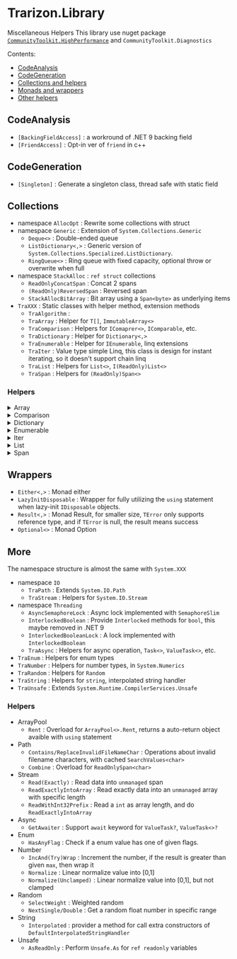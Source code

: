 ﻿# Trarizon.Library

Miscellaneous Helpers
This library use nuget package [`CommunityToolkit.HighPerformance`](https://github.com/communitytoolkit/dotnet) and `CommunityToolkit.Diagnostics` 

Contents:

- [CodeAnalysis](#CodeAnalysis)
- [CodeGeneration](#CodeGeneration)
- [Collections and helpers](#Collections)
- [Monads and wrappers](#Wrappers)
- [Other helpers](#More)

## CodeAnalysis

- `[BackingFieldAccess]` : a workround of .NET 9 backing field
- `[FriendAccess]` : Opt-in ver of `friend` in c++

## CodeGeneration

- `[Singleton]` : Generate a singleton class, thread safe with static field

## Collections

- namespace `AllocOpt` : Rewrite some collections with struct
- namespace `Generic` : Extension of `System.Collections.Generic`
    - `Deque<>` : Double-ended queue
    - `ListDictionary<,>` : Generic version of `System.Collections.Specialized.ListDictionary`.
    - `RingQueue<>` : Ring queue with fixed capacity, optional throw or overwrite when full
- namespace `StackAlloc` : `ref struct` collections
    - `ReadOnlyConcatSpan` : Concat 2 spans
    - `(ReadOnly)ReversedSpan` : Reversed span
    - `StackAllocBitArray` : Bit array using a `Span<byte>` as underlying items
- `TraXXX` : Static classes with helper method, extension methods
    - `TraAlgorithm` : 
    - `TraArray` : Helper for `T[]`, `ImmutableArray<>`
    - `TraComparison` : Helpers for `IComaprer<>`, `IComparable`, etc.
    - `TraDictionary` : Helper for `Dictionary<,>`
    - `TraEnumerable` : Helper for `IEnumerable`, linq extensions
    - `TraIter` : Value type simple Linq, this class is design for instant iterating, so it doesn't support chain linq
    - `TraList` : Helpers for `List<>`, `I(ReadOnly)List<>`
    - `TraSpan` : Helpers for `(ReadOnly)Span<>`

### Helpers

<details>
<summary>Array</summary>

- `MoveTo` : Move item on `fromIndex` to `toIndex`
- `EmptyIfDefault` for `ImmutableArray<>` : Return empty array if source is `null` 
- `TryAt` for `ImmutableArray<>`

</details>

<details>
<summary>Comparison</summary>

- `Reverse` : Reverse a `IComparer<>`

</details>

<details>
<summary>Dictionary</summary>

- `GetOrAdd`

</details>

<details>
<summary>Enumerable</summary>

- Aggregation
    - `CountsMoreThan/LessThan/AtMost/AtLeast/EqualsTo/Between` : Judge size of collection
    - `IsDistinct(By)` : Check if the collection doesn't contains duplicate element
    - `IsInOrder(By)` : Check if the elements in collection is in order
    - `MinMax(By)` : Get minimun value and maximun value in one iteration
- Creation
    - `EnumerateByWhile/NotNull` : Yield next value selected by a `Func<T, T>`, until predicate failed
- Element
    - `TryAt` : `TryXXX` version of `ElementAt`
    - `TryFirst` : `TryXXX` version of `First`
    - `FirstByMaxPriorityOrDefault` : Find the first item has priority greater than given priority, if not found, return the first item with greatest priority
    - `TrySingle` : Returning tagged union version of `Single`
- Filtering
    - `Duplicates` : Return all elements that is not distinct in collection
    - `OfNotNull` : Filter out all `null` values
    - `TakeEvery` : Yield the values in specific interval
- Joining
    - `CatesianProduct` : Catesian product
    - `Merge` : Merge 2 sorted collections
- Mapping
    - `Adjacent` : Yield the value and its next value
    - `AggregateSelect` : `Aggregate` and returns all values in processing
    - `ChunkPair/Triple` : Returning tuple version of `Chunk`
    - `WithIndex` : Yield index and item, `Index` in .NET 9
    - `Repeat` : Repeatly enumerate the collection
- Partition
    - `OfTypeWhile` : Take values until doesn't match the given type
    - `OfTypeUntil` : Take values until reach element in given type
    - `PopFront` : Split the collection into 2 parts, the first parts is return by `out` paramter
    - `PopFirst` : Get the first element, and returns the rest elements.
- Sorting
    - `Rotate` : Split the collection into 2 parts and swap them
- ToCollections
    - `EmptyIfNull` : Return empty collection if source collection is `null`
    - `TryToNonEmptyList` : If collection is not empty, then collect items into `List<>`, in one iteration
    - `TryGetSpan` : Get the underlying span if possible (`T[]` or `List<>`)

</details>

<details>
<summary>Iter</summary>

These methods are implements for instant iteration, so all iterators are implements with `struct`,
but not implements `IEnumerable<>` or `IEnumerator`

Too lazy to implement all linqs, so I'll just implement what I have used.

All extensions methods identifiers are start with `Iter`

- Creation
    - `IterateByWhile/NotNull` : Yield next value selected by a `Func<T, T>`, until predicate failed
    - `Range` : Enumerate `int` from `start` to `end`(not include)
    - `RangeTo` : Iterate `int` from 0 to `count` with specific step
- Filtering
    - `OfNotNull`
    - `OfType`
- Joining
    - `Zip`
- Partition
    - `Take`
- Sorting
    - `Reverse` : `Reverse` in Linq will always cache values in collection, this won't do that because designing for instant iteration

</details>

<details>
<summary>List</summary>

- Modification
    - `RemoveAt/RemoveRange` : overload for `Index` and `Range`
    - `MoveTo` : Move item(s) on `fromIndex` to `toIndex`
- Views
    - `GetLookup` : Returns a view treating the list as a set
    - `GetKeyedLookup` : Returns a view treating the list as dictionary
    - `GetSortedModifier` : Returns a view through which modifying the list will keep elements in order.

</details>

<details>
<summary>Span</summary>

- Creation
    - `As(ReadOnly)Bytes` : Convert an `unmanaged` value into bytes
- Index
    - `OffsetOf` : Get the index of element by pointer substraction
    - `FindLower/UppderBoundIndex` : find the lower/upper bound in a sorted span
    - `LinearSearch(FromEnd)` : Linear search, similar to `BinarySearch`, returns `~index` when not found
- Modifications
    - `MoveTo` : Move item(s) on `fromIndex` to `toIndex`
    - `SortStably` : Perform stable sort with BCL-built-in `Sort`, and `StableSortComparer`
- Views
    - `AsReversed` : return `(ReadOnly)ReversedSpan` of the span

</details>

## Wrappers

- `Either<,>` : Monad either
- `LazyInitDisposable` : Wrapper for fully utilizing the `using` statement when lazy-init `IDisposable` objects.
- `Result<,>` : Monad Result, for smaller size, `TError` only supports reference type, and if `TError` is null, the result means success
- `Optional<>` : Monad Option

## More

The namespace structure is almost the same with `System.XXX`

- namespace `IO`
    - `TraPath` : Extends `System.IO.Path`
    - `TraStream` : Helpers for `System.IO.Stream`
- namespace `Threading`
    - `AsyncSemaphoreLock` : Async lock implemented with `SemaphoreSlim`
    - `InterlockedBoolean` : Provide `Interlocked` methods for `bool`, this maybe removed in .NET 9
    - `InterlockedBooleanLock` : A lock implemented with `InterlockedBoolean`
    - `TraAsync` : Helpers for async operation, `Task<>`, `ValueTask<>`, etc.
- `TraEnum` : Helpers for enum types
- `TraNumber` : Helpers for number types, in `System.Numerics`
- `TraRandom` : Helpers for `Random`
- `TraString` : Helpers for `string`, interpolated string handler
- `TraUnsafe` : Extends `System.Runtime.CompilerServices.Unsafe`

### Helpers

- ArrayPool
    - `Rent` : Overload for `ArrayPool<>.Rent`, returns a auto-return object avaible with `using` statement
- Path
    - `Contains/ReplaceInvalidFileNameChar` : Operations about invalid filename characters, with cached `SearchValues<char>`
    - `Combine` : Overload for `ReadOnlySpan<char>`
- Stream
    - `Read(Exactly)` : Read data into `unmanaged` span
    - `ReadExactlyIntoArray` : Read exactly data into an `unmanaged` array with specific length
    - `ReadWithInt32Prefix` : Read a `int` as array length, and do `ReadExactlyIntoArray`
- Async
    - `GetAwaiter` : Support `await` keyword for `ValueTask?`, `ValueTask<>?`
- Enum
    - `HasAnyFlag` : Check if a enum value has one of given flags.
- Number
    - `IncAnd(Try)Wrap` : Increment the number, if the result is greater than given `max`, then wrap it
    - `Normalize` : Linear normalize value into [0,1]
    - `Normalize(Unclamped)` : Linear normalize value into [0,1], but not clamped
- Random
    - `SelectWeight` : Weighted random
    - `NextSingle/Double` : Get a random float number in specific range
- String
    - `Interpolated` : provider a method for call extra constructors of `DefaultInterpolatedStringHandler`
- Unsafe
    - `AsReadOnly` : Perform `Unsafe.As` for `ref readonly` variables
